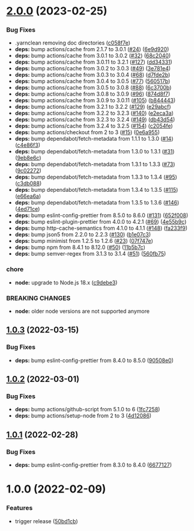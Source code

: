 # [2.0.0](https://github.com/felix-kaestner/eslint-config/compare/v1.0.3...v2.0.0) (2023-02-25)


### Bug Fixes

* .yarnclean removing doc directories ([c058f7e](https://github.com/felix-kaestner/eslint-config/commit/c058f7eba80f034570212d9b44838da1eb2d7d35))
* **deps:** bump actions/cache from 2.1.7 to 3.0.1 ([#24](https://github.com/felix-kaestner/eslint-config/issues/24)) ([6e9d920](https://github.com/felix-kaestner/eslint-config/commit/6e9d92035f60997b5eec73a1fc6ddc37a12541fe))
* **deps:** bump actions/cache from 3.0.1 to 3.0.2 ([#32](https://github.com/felix-kaestner/eslint-config/issues/32)) ([68c2040](https://github.com/felix-kaestner/eslint-config/commit/68c20405fe4604752c0951ce7c24eb0d758f23ed))
* **deps:** bump actions/cache from 3.0.11 to 3.2.1 ([#127](https://github.com/felix-kaestner/eslint-config/issues/127)) ([dd34331](https://github.com/felix-kaestner/eslint-config/commit/dd3433134e56f08509dbd209a5d6fc07dcd06c29))
* **deps:** bump actions/cache from 3.0.2 to 3.0.3 ([#49](https://github.com/felix-kaestner/eslint-config/issues/49)) ([3e781e4](https://github.com/felix-kaestner/eslint-config/commit/3e781e41d4e81f5c6dbb092001c49793e4efa647))
* **deps:** bump actions/cache from 3.0.3 to 3.0.4 ([#68](https://github.com/felix-kaestner/eslint-config/issues/68)) ([d7fde2b](https://github.com/felix-kaestner/eslint-config/commit/d7fde2bad4ce9f4daadbe15df73a92866379112e))
* **deps:** bump actions/cache from 3.0.4 to 3.0.5 ([#77](https://github.com/felix-kaestner/eslint-config/issues/77)) ([560517b](https://github.com/felix-kaestner/eslint-config/commit/560517b4ad700019518996e2bed3e72f27012f5f))
* **deps:** bump actions/cache from 3.0.5 to 3.0.8 ([#88](https://github.com/felix-kaestner/eslint-config/issues/88)) ([6c3700b](https://github.com/felix-kaestner/eslint-config/commit/6c3700b204c4cf768c9b036056439645c68a94c0))
* **deps:** bump actions/cache from 3.0.8 to 3.0.9 ([#96](https://github.com/felix-kaestner/eslint-config/issues/96)) ([874d8f7](https://github.com/felix-kaestner/eslint-config/commit/874d8f74822a941acfa8b3bf000eabd6b8573781))
* **deps:** bump actions/cache from 3.0.9 to 3.0.11 ([#105](https://github.com/felix-kaestner/eslint-config/issues/105)) ([b844443](https://github.com/felix-kaestner/eslint-config/commit/b84444322fd34b91624d2134ec146e75b0acb43d))
* **deps:** bump actions/cache from 3.2.1 to 3.2.2 ([#129](https://github.com/felix-kaestner/eslint-config/issues/129)) ([e29abcf](https://github.com/felix-kaestner/eslint-config/commit/e29abcfd597389d3a8d49a3786922ffec8714472))
* **deps:** bump actions/cache from 3.2.2 to 3.2.3 ([#140](https://github.com/felix-kaestner/eslint-config/issues/140)) ([e2eca3a](https://github.com/felix-kaestner/eslint-config/commit/e2eca3a9d0b306819caabba7dbade99a8761c3e4))
* **deps:** bump actions/cache from 3.2.3 to 3.2.4 ([#149](https://github.com/felix-kaestner/eslint-config/issues/149)) ([db43d54](https://github.com/felix-kaestner/eslint-config/commit/db43d54eda7ff8923a59b34f866ad2ac362dfd8d))
* **deps:** bump actions/cache from 3.2.4 to 3.2.5 ([#154](https://github.com/felix-kaestner/eslint-config/issues/154)) ([c2054fe](https://github.com/felix-kaestner/eslint-config/commit/c2054fef91d6cbd073dd0be2e45379fbafab6b66))
* **deps:** bump actions/checkout from 2 to 3 ([#15](https://github.com/felix-kaestner/eslint-config/issues/15)) ([0e6a955](https://github.com/felix-kaestner/eslint-config/commit/0e6a955c22eb0b6bc8344970137347e5fde3eced))
* **deps:** bump dependabot/fetch-metadata from 1.1.1 to 1.3.0 ([#14](https://github.com/felix-kaestner/eslint-config/issues/14)) ([c4e86f3](https://github.com/felix-kaestner/eslint-config/commit/c4e86f370d4571112eb5bce91650c76a91ae18e0))
* **deps:** bump dependabot/fetch-metadata from 1.3.0 to 1.3.1 ([#31](https://github.com/felix-kaestner/eslint-config/issues/31)) ([9eb8e6c](https://github.com/felix-kaestner/eslint-config/commit/9eb8e6cfe3ee646f4d883d8a79cb70a5abdbc67e))
* **deps:** bump dependabot/fetch-metadata from 1.3.1 to 1.3.3 ([#73](https://github.com/felix-kaestner/eslint-config/issues/73)) ([9c02272](https://github.com/felix-kaestner/eslint-config/commit/9c02272e7336923c6453596356066d55bb2309e3))
* **deps:** bump dependabot/fetch-metadata from 1.3.3 to 1.3.4 ([#95](https://github.com/felix-kaestner/eslint-config/issues/95)) ([c3db088](https://github.com/felix-kaestner/eslint-config/commit/c3db08858f504120d2a19b4e1944fbd1637a49f3))
* **deps:** bump dependabot/fetch-metadata from 1.3.4 to 1.3.5 ([#115](https://github.com/felix-kaestner/eslint-config/issues/115)) ([e66ea6a](https://github.com/felix-kaestner/eslint-config/commit/e66ea6a709d535cbd373b7b630b35491fc7027c5))
* **deps:** bump dependabot/fetch-metadata from 1.3.5 to 1.3.6 ([#146](https://github.com/felix-kaestner/eslint-config/issues/146)) ([4ed71ce](https://github.com/felix-kaestner/eslint-config/commit/4ed71ce7c652a7018b18b2629355a850fb1188b7))
* **deps:** bump eslint-config-prettier from 8.5.0 to 8.6.0 ([#131](https://github.com/felix-kaestner/eslint-config/issues/131)) ([652f008](https://github.com/felix-kaestner/eslint-config/commit/652f0085fbf9ef2691207940b65a217ec9f723f0))
* **deps:** bump eslint-plugin-prettier from 4.0.0 to 4.2.1 ([#69](https://github.com/felix-kaestner/eslint-config/issues/69)) ([4e55b9c](https://github.com/felix-kaestner/eslint-config/commit/4e55b9c0a2bc091683473bf8c22f04c933ad2255))
* **deps:** bump http-cache-semantics from 4.1.0 to 4.1.1 ([#148](https://github.com/felix-kaestner/eslint-config/issues/148)) ([fa233f9](https://github.com/felix-kaestner/eslint-config/commit/fa233f998372d182f1d65dc1d11b019b138f6187))
* **deps:** bump json5 from 2.2.0 to 2.2.3 ([#130](https://github.com/felix-kaestner/eslint-config/issues/130)) ([b1e07c3](https://github.com/felix-kaestner/eslint-config/commit/b1e07c3880180dcca043d5e9a6fca868058c21fc))
* **deps:** bump minimist from 1.2.5 to 1.2.6 ([#23](https://github.com/felix-kaestner/eslint-config/issues/23)) ([07f747e](https://github.com/felix-kaestner/eslint-config/commit/07f747ed32ce34a862b4d01a08a7a3a8aa5b51e4))
* **deps:** bump npm from 8.4.1 to 8.12.0 ([#50](https://github.com/felix-kaestner/eslint-config/issues/50)) ([11b5b7c](https://github.com/felix-kaestner/eslint-config/commit/11b5b7c018197ff8c1d33ed92dbf3b7107ffb2fa))
* **deps:** bump semver-regex from 3.1.3 to 3.1.4 ([#51](https://github.com/felix-kaestner/eslint-config/issues/51)) ([560fb75](https://github.com/felix-kaestner/eslint-config/commit/560fb75209b91c696cdad723f35b33939f225bc0))


### chore

* **node:** upgrade to Node.js 18.x ([c9debe3](https://github.com/felix-kaestner/eslint-config/commit/c9debe35b19f151c4e502256630d6b8d4494c093))


### BREAKING CHANGES

* **node:** older node versions are not supported anymore

## [1.0.3](https://github.com/felix-kaestner/eslint-config/compare/v1.0.2...v1.0.3) (2022-03-15)


### Bug Fixes

* **deps:** bump eslint-config-prettier from 8.4.0 to 8.5.0 ([90508e0](https://github.com/felix-kaestner/eslint-config/commit/90508e057b9e74f63b8742c3d2a8f8d0049a34a5))

## [1.0.2](https://github.com/felix-kaestner/eslint-config/compare/v1.0.1...v1.0.2) (2022-03-01)


### Bug Fixes

* **deps:** bump actions/github-script from 5.1.0 to 6 ([1fc7258](https://github.com/felix-kaestner/eslint-config/commit/1fc72589c49d4b2ace6305f13215a13a3340380f))
* **deps:** bump actions/setup-node from 2 to 3 ([4d12086](https://github.com/felix-kaestner/eslint-config/commit/4d1208669db18729718d7a73363b6b5863f9b00d))

## [1.0.1](https://github.com/felix-kaestner/eslint-config/compare/v1.0.0...v1.0.1) (2022-02-28)


### Bug Fixes

* **deps:** bump eslint-config-prettier from 8.3.0 to 8.4.0 ([6677127](https://github.com/felix-kaestner/eslint-config/commit/6677127718dc7c6770d160805efc4aea191bc26c))

# 1.0.0 (2022-02-09)


### Features

* trigger release ([50bd1cb](https://github.com/felix-kaestner/eslint-config/commit/50bd1cb288550fbaf25b63c0a68fcb2bed067286))
